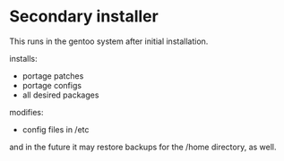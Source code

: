 Secondary installer
=========

This runs in the gentoo system after initial installation.

installs:
- portage patches
- portage configs
- all desired packages

modifies:
- config files in /etc

and in the future it may restore backups for the /home directory, as well.